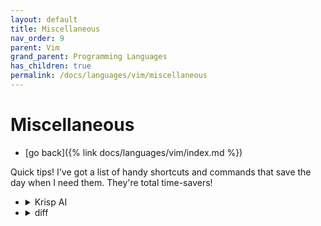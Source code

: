 ```yaml
---
layout: default
title: Miscellaneous
nav_order: 9
parent: Vim
grand_parent: Programming Languages
has_children: true
permalink: /docs/languages/vim/miscellaneous
---
```


# Miscellaneous

- [go back]({% link docs/languages/vim/index.md %})

Quick tips! I've got a list of handy shortcuts and commands that save the day when I need them. They're total time-savers!

- <details markdown="block"> <summary> Krisp AI </summary>

  - extract speaker and time from a line:
    - select the pattern: `SpeakerA | 00:00`
      - `:%s/^\([A-z0-9 ]\+| [0-9]\+\(:[0-9]\+\)\+\)$/- \1/gc`
      - `:%s/^\([A-z0-9 ]\+| [0-9]\+:[0-9]\+\)$/- \1/gc`
    - select lines that not start with the char `-`:
      - `:%s/\(^[^-].\+\)/  - \0/gc`
      - `:%s/\(^[^-].\+\)/  - \1/gc`
    - `\0` means the whole find and `\1` means a sub group under the find - the sub group is defined by parenthesis _"(subgroup)"_.
  </details>

- <details markdown="block"> <summary> diff </summary>


  ```sh
  # this is equivalent to calling vimdiff directly.
  vim -d file1 [file2 ...]
  ```
  
  **start** and **stop diff** of two files opened in 2 windows _(works in both, vertical and horizontal split)_:
  ```sh
  # You can also open vim in split-screen mode, with the -O option:-
  vim -O file1 [file2 ...]
  ```

  ```vim
  # to then turn on diff mode
  :windo diffthis
  # To then turn off diff mode
  :windo diffoff
  ```

  <a id="vimdiff"></a>
  </details>
